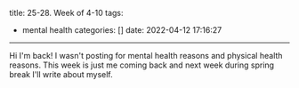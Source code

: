 title: 25-28. Week of 4-10
tags:
  - mental health
categories: []
date: 2022-04-12 17:16:27
---
Hi I\'m back! I wasn\'t posting for mental health reasons and physical health reasons. This week is just me coming back and next week during spring break I\'ll write about myself.